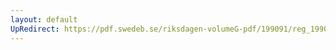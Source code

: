 ```yaml
---
layout: default
UpRedirect: https://pdf.swedeb.se/riksdagen-volumeG-pdf/199091/reg_199091/reg_199091_0576.pdf
---
```

